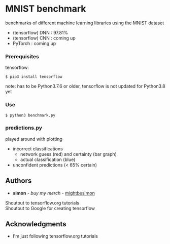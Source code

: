 # MNIST benchmark

benchmarks of different machine learning libraries using the MNIST dataset
- (tensorflow) DNN : 97.81%
- (tensorflow) CNN : coming up
- PyTorch          : coming up

### Prerequisites

tensorflow:
```
$ pip3 install tensorflow
```
note: has to be Python3.7.6 or older, tensorflow is not updated for Python3.8 yet

### Use

```
$ python3 benchmark.py
```

### predictions.py

played around with plotting
- incorrect classifications
  - network guess (red) and certainty (bar graph)
  - actual classification (blue)
- unconfident predictions (< 65% certain)


## Authors

- **simon** - *buy my merch* - [mightbesimon](https://github.com/mightbesimon)

Shoutout to tensorflow.org tutorials\
Shoutout to Google for creating tensorflow

## Acknowledgments

- I'm just following tensorflow.org tutorials
